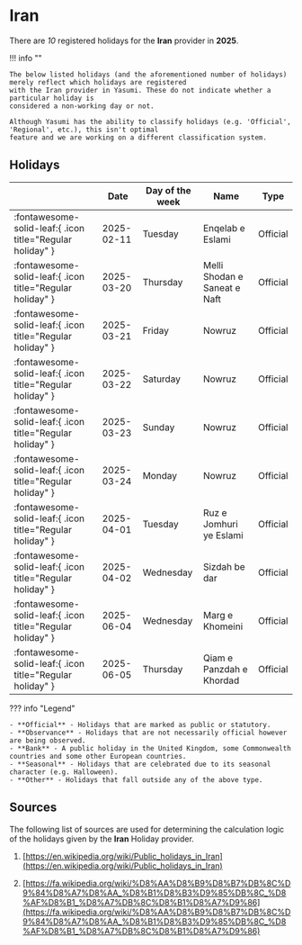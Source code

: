 # Iran

There are _10_ registered holidays for the **Iran** provider in **2025**.

!!! info ""

    The below listed holidays (and the aforementioned number of holidays) merely reflect which holidays are registered
    with the Iran provider in Yasumi. These do not indicate whether a particular holiday is
    considered a non-working day or not.

    Although Yasumi has the ability to classify holidays (e.g. 'Official', 'Regional', etc.), this isn't optimal
    feature and we are working on a different classification system.

## Holidays

|     | Date | Day of the week | Name | Type |
| --- | ---- | --------------- | ---- | ---- |
| :fontawesome-solid-leaf:{ .icon title="Regular holiday" } | 2025-02-11 | Tuesday | Enqelab e Eslami | Official |
| :fontawesome-solid-leaf:{ .icon title="Regular holiday" } | 2025-03-20 | Thursday | Melli Shodan e Saneat e Naft | Official |
| :fontawesome-solid-leaf:{ .icon title="Regular holiday" } | 2025-03-21 | Friday | Nowruz | Official |
| :fontawesome-solid-leaf:{ .icon title="Regular holiday" } | 2025-03-22 | Saturday | Nowruz | Official |
| :fontawesome-solid-leaf:{ .icon title="Regular holiday" } | 2025-03-23 | Sunday | Nowruz | Official |
| :fontawesome-solid-leaf:{ .icon title="Regular holiday" } | 2025-03-24 | Monday | Nowruz | Official |
| :fontawesome-solid-leaf:{ .icon title="Regular holiday" } | 2025-04-01 | Tuesday | Ruz e Jomhuri ye Eslami | Official |
| :fontawesome-solid-leaf:{ .icon title="Regular holiday" } | 2025-04-02 | Wednesday | Sizdah be dar | Official |
| :fontawesome-solid-leaf:{ .icon title="Regular holiday" } | 2025-06-04 | Wednesday | Marg e Khomeini | Official |
| :fontawesome-solid-leaf:{ .icon title="Regular holiday" } | 2025-06-05 | Thursday | Qiam e Panzdah e Khordad | Official |

??? info "Legend"

    - **Official** - Holidays that are marked as public or statutory.
    - **Observance** - Holidays that are not necessarily official however are being observed.
    - **Bank** - A public holiday in the United Kingdom, some Commonwealth countries and some other European countries.
    - **Seasonal** - Holidays that are celebrated due to its seasonal character (e.g. Halloween).
    - **Other** - Holidays that fall outside any of the above type.

## Sources

The following list of sources are used for determining the calculation logic of
the holidays given by the **Iran** Holiday provider.


1. [https://en.wikipedia.org/wiki/Public_holidays_in_Iran](https://en.wikipedia.org/wiki/Public_holidays_in_Iran)
   
1. [https://fa.wikipedia.org/wiki/%D8%AA%D8%B9%D8%B7%DB%8C%D9%84%D8%A7%D8%AA_%D8%B1%D8%B3%D9%85%DB%8C_%D8%AF%D8%B1_%D8%A7%DB%8C%D8%B1%D8%A7%D9%86](https://fa.wikipedia.org/wiki/%D8%AA%D8%B9%D8%B7%DB%8C%D9%84%D8%A7%D8%AA_%D8%B1%D8%B3%D9%85%DB%8C_%D8%AF%D8%B1_%D8%A7%DB%8C%D8%B1%D8%A7%D9%86)
   